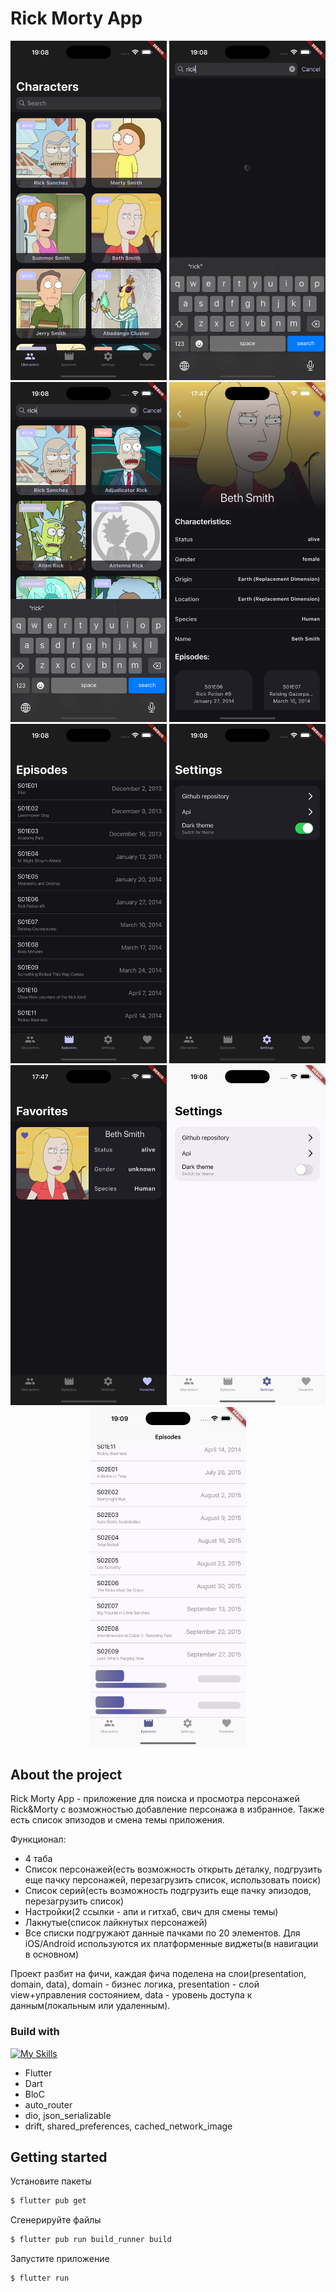 # Rick Morty App

<div align="center">
    <img src="./arts/CharactersScreen.png" alt="Mobile view" width="250"/>
    <img src="./arts/SearchLoading.png" alt="Mobile view" width="250"/>
    <img src="./arts/SearchLoaded.png" alt="Mobile view" width="250"/>
    <img src="./arts/CharacterDetail.png" alt="Mobile view" width="250"/>
    <img src="./arts/EpisodesScreen.png" alt="Mobile view" width="250"/>
    <img src="./arts/SettingsScreen.png" alt="Mobile view" width="250"/>
    <img src="./arts/Favorites.png" alt="Mobile view" width="250"/>
    <img src="./arts/SettingsScreenLight.png" alt="Mobile view" width="250"/>
    <img src="./arts/EpisodesShimmer.png" alt="Mobile view" width="250"/>
</div>

## About the project

Rick Morty App - приложение для поиска и просмотра персонажей Rick&Morty с возможностью добавление персонажа в избранное. Также есть список эпизодов и смена темы приложения.


Функционал:
- 4 таба
- Список персонажей(есть возможность открыть деталку, подгрузить еще пачку персонажей, перезагрузить список, использовать поиск)
- Список серий(есть возможность подгрузить еще пачку эпизодов, перезагрузить список)
- Настройки(2 ссылки - апи и гитхаб, свич для смены темы)
- Лакнутые(список лайкнутых персонажей)
- Все списки подгружают данные пачками по 20 элементов. Для iOS/Android используются их платформенные виджеты(в навигации в основном)

Проект разбит на фичи, каждая фича поделена на слои(presentation, domain, data), domain - бизнес логика, presentation - слой view+управления состоянием, data - уровень доступа к данным(локальным или удаленным).

### Build with

[![My Skills](https://skillicons.dev/icons?i=dart,flutter&theme=light)](https://skillicons.dev)
- Flutter
- Dart
- BloC
- auto_router
- dio, json_serializable
- drift, shared_preferences, cached_network_image

## Getting started
Установите пакеты
```sh
$ flutter pub get
```
Сгенерируйте файлы
```sh
$ flutter pub run build_runner build
```

Запустите приложение
```sh
$ flutter run
```